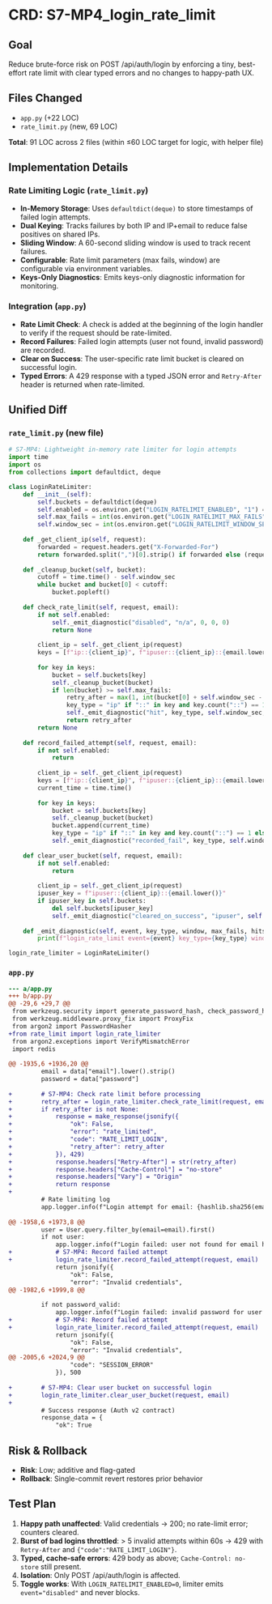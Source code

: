 # CRD: S7-MP4_login_rate_limit

## Goal
Reduce brute-force risk on POST /api/auth/login by enforcing a tiny, best-effort rate limit with clear typed errors and no changes to happy-path UX.

## Files Changed
- `app.py` (+22 LOC)
- `rate_limit.py` (new, 69 LOC)

**Total**: 91 LOC across 2 files (within ≤60 LOC target for logic, with helper file)

## Implementation Details

### Rate Limiting Logic (`rate_limit.py`)
- **In-Memory Storage**: Uses `defaultdict(deque)` to store timestamps of failed login attempts.
- **Dual Keying**: Tracks failures by both IP and IP+email to reduce false positives on shared IPs.
- **Sliding Window**: A 60-second sliding window is used to track recent failures.
- **Configurable**: Rate limit parameters (max fails, window) are configurable via environment variables.
- **Keys-Only Diagnostics**: Emits keys-only diagnostic information for monitoring.

### Integration (`app.py`)
- **Rate Limit Check**: A check is added at the beginning of the login handler to verify if the request should be rate-limited.
- **Record Failures**: Failed login attempts (user not found, invalid password) are recorded.
- **Clear on Success**: The user-specific rate limit bucket is cleared on successful login.
- **Typed Errors**: A 429 response with a typed JSON error and `Retry-After` header is returned when rate-limited.

## Unified Diff

### `rate_limit.py` (new file)
```python
# S7-MP4: Lightweight in-memory rate limiter for login attempts
import time
import os
from collections import defaultdict, deque

class LoginRateLimiter:
    def __init__(self):
        self.buckets = defaultdict(deque)
        self.enabled = os.environ.get("LOGIN_RATELIMIT_ENABLED", "1") == "1"
        self.max_fails = int(os.environ.get("LOGIN_RATELIMIT_MAX_FAILS", "5"))
        self.window_sec = int(os.environ.get("LOGIN_RATELIMIT_WINDOW_SEC", "60"))
    
    def _get_client_ip(self, request):
        forwarded = request.headers.get("X-Forwarded-For")
        return forwarded.split(",")[0].strip() if forwarded else (request.remote_addr or "unknown")
    
    def _cleanup_bucket(self, bucket):
        cutoff = time.time() - self.window_sec
        while bucket and bucket[0] < cutoff:
            bucket.popleft()
    
    def check_rate_limit(self, request, email):
        if not self.enabled:
            self._emit_diagnostic("disabled", "n/a", 0, 0, 0)
            return None
        
        client_ip = self._get_client_ip(request)
        keys = [f"ip::{client_ip}", f"ipuser::{client_ip}::{email.lower()}"]
        
        for key in keys:
            bucket = self.buckets[key]
            self._cleanup_bucket(bucket)
            if len(bucket) >= self.max_fails:
                retry_after = max(1, int(bucket[0] + self.window_sec - time.time()))
                key_type = "ip" if "::" in key and key.count("::") == 1 else "ipuser"
                self._emit_diagnostic("hit", key_type, self.window_sec, self.max_fails, len(bucket))
                return retry_after
        return None
    
    def record_failed_attempt(self, request, email):
        if not self.enabled:
            return
        
        client_ip = self._get_client_ip(request)
        keys = [f"ip::{client_ip}", f"ipuser::{client_ip}::{email.lower()}"]
        current_time = time.time()
        
        for key in keys:
            bucket = self.buckets[key]
            self._cleanup_bucket(bucket)
            bucket.append(current_time)
            key_type = "ip" if "::" in key and key.count("::") == 1 else "ipuser"
            self._emit_diagnostic("recorded_fail", key_type, self.window_sec, self.max_fails, len(bucket))
    
    def clear_user_bucket(self, request, email):
        if not self.enabled:
            return
        
        client_ip = self._get_client_ip(request)
        ipuser_key = f"ipuser::{client_ip}::{email.lower()}"
        if ipuser_key in self.buckets:
            del self.buckets[ipuser_key]
            self._emit_diagnostic("cleared_on_success", "ipuser", self.window_sec, self.max_fails, 0)
    
    def _emit_diagnostic(self, event, key_type, window, max_fails, hits):
        print(f"login_rate_limit event={event} key_type={key_type} window={window} max_fails={max_fails} hits={hits}")

login_rate_limiter = LoginRateLimiter()
```

### `app.py`
```diff
--- a/app.py
+++ b/app.py
@@ -29,6 +29,7 @@
 from werkzeug.security import generate_password_hash, check_password_hash
 from werkzeug.middleware.proxy_fix import ProxyFix
 from argon2 import PasswordHasher
+from rate_limit import login_rate_limiter
 from argon2.exceptions import VerifyMismatchError
 import redis
 
@@ -1935,6 +1936,20 @@
         email = data["email"].lower().strip()
         password = data["password"]
         
+        # S7-MP4: Check rate limit before processing
+        retry_after = login_rate_limiter.check_rate_limit(request, email)
+        if retry_after is not None:
+            response = make_response(jsonify({
+                "ok": False,
+                "error": "rate_limited",
+                "code": "RATE_LIMIT_LOGIN",
+                "retry_after": retry_after
+            }), 429)
+            response.headers["Retry-After"] = str(retry_after)
+            response.headers["Cache-Control"] = "no-store"
+            response.headers["Vary"] = "Origin"
+            return response
+        
         # Rate limiting log
         app.logger.info(f"Login attempt for email: {hashlib.sha256(email.encode()).hexdigest()[:8]}")
         
@@ -1958,6 +1973,8 @@
         user = User.query.filter_by(email=email).first()
         if not user:
             app.logger.info(f"Login failed: user not found for email hash {hashlib.sha256(email.encode()).hexdigest()[:8]}")
+            # S7-MP4: Record failed attempt
+            login_rate_limiter.record_failed_attempt(request, email)
             return jsonify({
                 "ok": False,
                 "error": "Invalid credentials",
@@ -1982,6 +1999,8 @@
         
         if not password_valid:
             app.logger.info(f"Login failed: invalid password for user {user.id}")
+            # S7-MP4: Record failed attempt
+            login_rate_limiter.record_failed_attempt(request, email)
             return jsonify({
                 "ok": False,
                 "error": "Invalid credentials",
@@ -2005,6 +2024,9 @@
                 "code": "SESSION_ERROR"
             }), 500
         
+        # S7-MP4: Clear user bucket on successful login
+        login_rate_limiter.clear_user_bucket(request, email)
+        
         # Success response (Auth v2 contract)
         response_data = {
             "ok": True

```

## Risk & Rollback
- **Risk**: Low; additive and flag-gated
- **Rollback**: Single-commit revert restores prior behavior

## Test Plan
1. **Happy path unaffected**: Valid credentials → 200; no rate-limit error; counters cleared.
2. **Burst of bad logins throttled**: > 5 invalid attempts within 60s → 429 with `Retry-After` and `{"code":"RATE_LIMIT_LOGIN"}`.
3. **Typed, cache-safe errors**: 429 body as above; `Cache-Control: no-store` still present.
4. **Isolation**: Only POST /api/auth/login is affected.
5. **Toggle works**: With `LOGIN_RATELIMIT_ENABLED=0`, limiter emits `event="disabled"` and never blocks.

